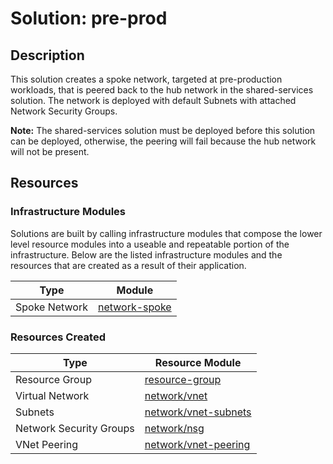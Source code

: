 # **Solution: pre-prod**

## Description

This solution creates a spoke network, targeted at pre-production workloads, that is peered back to the hub network in the shared-services solution. The network is deployed with default Subnets with attached Network Security Groups.

**Note:** The shared-services solution must be deployed before this solution can be deployed, otherwise, the peering will fail because the hub network will not be present.

## Resources

### Infrastructure Modules

Solutions are built by calling infrastructure modules that compose the lower level resource modules into a useable and repeatable portion of the infrastructure. Below are the listed infrastructure modules and the resources that are created as a result of their application.

| Type     | Module     |
|----------|------------|
| Spoke Network | [network-spoke](../../modules/azure/network-spoke) |

### Resources Created

| Type     | Resource Module     |
|----------|------------|
| Resource Group | [resource-group](../../resources/azure/resource-group/README.md)|
| Virtual Network | [network/vnet](../../resources/azure/network/vnet/README.md)|
| Subnets| [network/vnet-subnets](../../resources/azure/network/vnet-subnets/README.md) |
| Network Security Groups | [network/nsg](../../resources/azure/network/nsg/README.md) |
| VNet Peering | [network/vnet-peering](../../resources/azure/network/vnet-peering/README.md) |

